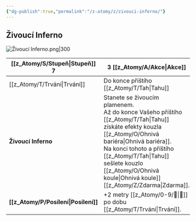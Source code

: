 ```yaml
---
{"dg-publish":true,"permalink":"/z-atomy/z/zivouci-inferno/"}
---
```


## Živoucí Inferno
![Živoucí Inferno.png|300](/img/user/z_img/%C5%BDivouc%C3%AD%20Inferno.png)

| [[z_Atomy/S/Stupeň\|Stupeň]] 7        | 3 [[z_Atomy/A/Akce\|Akce]]                                                                                                                                                                                                   |
| ------------------- | ------------------------------------------------------------------------------------------------------------------------------------------------------------------------------------------------------------ |
| [[z_Atomy/T/Trvání\|Trvání]]          | Do konce příštího [[z_Atomy/T/Tah\|Tahu]]                                                                                                                                                                              |
| **Živoucí Inferno** | Stanete se živoucím plamenem.<br>Až do konce Vašeho příštího [[z_Atomy/T/Tah\|Tahu]] získáte efekty kouzla [[z_Atomy/O/Ohnivá bariéra\|Ohnivá bariéra]].<br>Na konci tohoto a příštího [[z_Atomy/T/Tah\|Tahu]] sešlete kouzlo [[z_Atomy/O/Ohnivá koule\|Ohnivá koule]] [[z_Atomy/Z/Zdarma\|Zdarma]]. |
| **[[z_Atomy/P/Posílení\|Posílení]]**    | +2 metry [[z_Atomy/0-9/🏃\|🏃]] po dobu [[z_Atomy/T/Trvání\|Trvání]].                                                                                                                                                                          |
